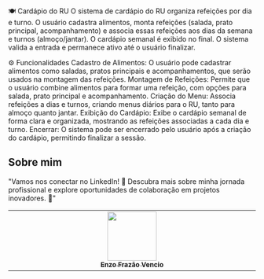 🍽️ Cardápio do RU
O sistema de cardápio do RU organiza refeições por dia e turno. O usuário cadastra alimentos, monta refeições (salada, prato principal, acompanhamento) e associa essas refeições aos dias da semana e turnos (almoço/jantar). O cardápio semanal é exibido no final. O sistema valida a entrada e permanece ativo até o usuário finalizar.

⚙️ Funcionalidades
Cadastro de Alimentos: O usuário pode cadastrar alimentos como saladas, pratos principais e acompanhamentos, que serão usados na montagem das refeições.
Montagem de Refeições: Permite que o usuário combine alimentos para formar uma refeição, com opções para salada, prato principal e acompanhamento.
Criação do Menu: Associa refeições a dias e turnos, criando menus diários para o RU, tanto para almoço quanto jantar.
Exibição do Cardápio: Exibe o cardápio semanal de forma clara e organizada, mostrando as refeições associadas a cada dia e turno.
Encerrar: O sistema pode ser encerrado pelo usuário após a criação do cardápio, permitindo finalizar a sessão.

##  Sobre mim
"Vamos nos conectar no LinkedIn! 🚀 Descubra mais sobre minha jornada profissional e explore oportunidades de colaboração em projetos inovadores. 🌟"
<table>
  <tbody>
    <tr>
      <td align="center" valign="top" width="14.28%"><a href="https://www.linkedin.com/in/enzofrazaovencio/"><img src="https://media.licdn.com/dms/image/v2/D4D03AQEE0WZvw-CPgw/profile-displayphoto-shrink_800_800/profile-displayphoto-shrink_800_800/0/1714612030802?e=1730937600&v=beta&t=-R-mNELoKFRmTQzVI-5PLOvsai2_m3vSfEfA6yVpHGk" width="100px;"/><br /><sub><b>Enzo Frazão Vencio</b></sub></a><br />
    </tr>
  </tbody>
</table>
